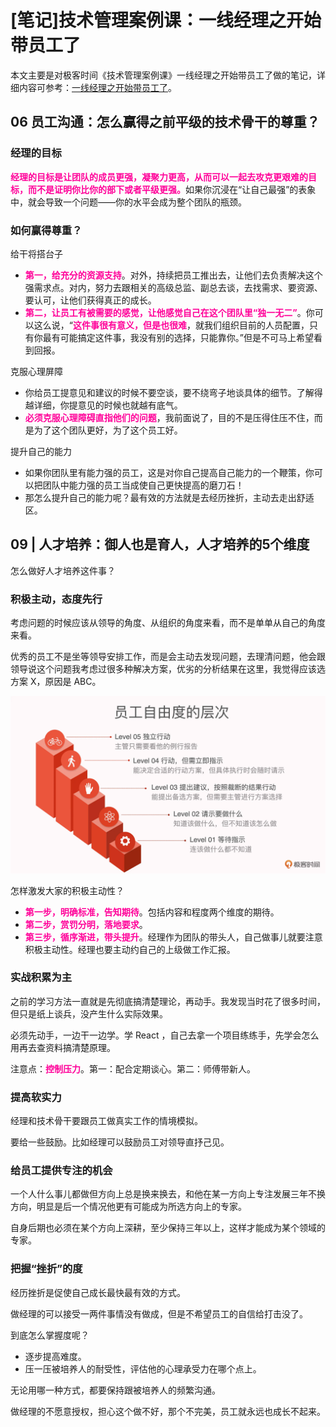 # [笔记]技术管理案例课：一线经理之开始带员工了


本文主要是对极客时间《技术管理案例课》一线经理之开始带员工了做的笔记，详细内容可参考：[一线经理之开始带员工了](https://time.geekbang.org/column/article/276140)。

## 06 员工沟通：怎么赢得之前平级的技术骨干的尊重？
### 经理的目标
<font color=#FF0099>**经理的目标是让团队的成员更强，凝聚力更高，从而可以一起去攻克更艰难的目标，而不是证明你比你的部下或者平级更强。**</font>如果你沉浸在“让自己最强”的表象中，就会导致一个问题——你的水平会成为整个团队的瓶颈。

### 如何赢得尊重？
给干将搭台子
- <font color=#FF0099>**第一，给充分的资源支持**</font>。对外，持续把员工推出去，让他们去负责解决这个强需求点。对内，努力去跟相关的高级总监、副总去谈，去找需求、要资源、要认可，让他们获得真正的成长。
- <font color=#FF0099>**第二，让员工有被需要的感觉，让他感觉自己在这个团队里“独一无二”**</font>。你可以这么说，“<font color=#FF0099>**这件事很有意义，但是也很难**</font>，就我们组织目前的人员配置，只有你最有可能搞定这件事，我没有别的选择，只能靠你。”但是不可马上希望看到回报。

克服心理屏障
- 你给员工提意见和建议的时候不要空谈，要不绕弯子地谈具体的细节。了解得越详细，你提意见的时候也就越有底气。
- <font color=#FF0099>**必须克服心理障碍直指他们的问题**</font>，我前面说了，目的不是压得住压不住，而是为了这个团队更好，为了这个员工好。

提升自己的能力
- 如果你团队里有能力强的员工，这是对你自己提高自己能力的一个鞭策，你可以把团队中能力强的员工当成使自己更快提高的磨刀石！
- 那怎么提升自己的能力呢？最有效的方法就是去经历挫折，主动去走出舒适区。

## 09 | 人才培养：御人也是育人，人才培养的5个维度
怎么做好人才培养这件事？

### 积极主动，态度先行
考虑问题的时候应该从领导的角度、从组织的角度来看，而不是单单从自己的角度来看。

优秀的员工不是坐等领导安排工作，而是会主动去发现问题，去理清问题，他会跟领导说这个问题我考虑过很多种解决方案，优劣的分析结果在这里，我觉得应该选方案 X，原因是 ABC。

![员工自由度层次](1.webp "员工自由度层次")

怎样激发大家的积极主动性？
- <font color=#FF0099>**第一步，明确标准，告知期待**</font>。包括内容和程度两个维度的期待。
- <font color=#FF0099>**第二步，赏罚分明，落地要求**</font>。
- <font color=#FF0099>**第三步，循序渐进，带头提升**</font>。经理作为团队的带头人，自己做事儿就要注意积极主动性。经理也要主动约自己的上级做工作汇报。

### 实战积累为主
之前的学习方法一直就是先彻底搞清楚理论，再动手。我发现当时花了很多时间，但只是纸上谈兵，没产生什么实际效果。

必须先动手，一边干一边学。学 React ，自己去拿一个项目练练手，先学会怎么用再去查资料搞清楚原理。

注意点：<font color=#FF0099>**控制压力**</font>。第一：配合定期谈心。第二：师傅带新人。

### 提高软实力
经理和技术骨干要跟员工做真实工作的情境模拟。

要给一些鼓励。比如经理可以鼓励员工对领导直抒己见。

### 给员工提供专注的机会
一个人什么事儿都做但方向上总是换来换去，和他在某一方向上专注发展三年不换方向，明显是后一个情况他更有可能成为所选方向上的专家。

自身后期也必须在某个方向上深耕，至少保持三年以上，这样才能成为某个领域的专家。

### 把握“挫折”的度
经历挫折是促使自己成长最快最有效的方式。

做经理的可以接受一两件事情没有做成，但是不希望员工的自信给打击没了。

到底怎么掌握度呢？
- 逐步提高难度。
- 压一压被培养人的耐受性，评估他的心理承受力在哪个点上。

无论用哪一种方式，都要保持跟被培养人的频繁沟通。

做经理的不愿意授权，担心这个做不好，那个不完美，员工就永远也成长不起来。
